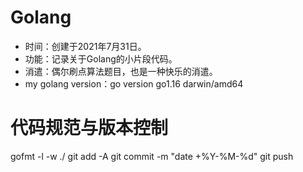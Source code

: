 # Golang
- 时间：创建于2021年7月31日。
- 功能：记录关于Golang的小片段代码。
- 消遣：偶尔刷点算法题目，也是一种快乐的消遣。
- my golang version：go version go1.16 darwin/amd64

# 代码规范与版本控制
gofmt -l -w ./
git add -A
git commit -m "date +%Y-%M-%d"
git push